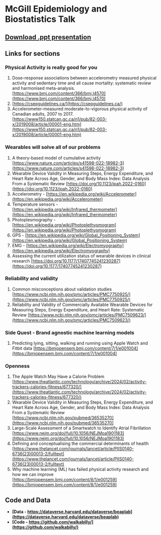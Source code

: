 # McGill Epidemiology and Biostatistics Talk

## [Download .ppt presentation](https://github.com/walkabilly/mcgill_epi_bio_seminar/blob/main/epi_bio_slides.pptx)

## Links for sections

### Physical Activity is really good for you

1. Dose-response associations between accelerometry measured physical activity and sedentary time and all cause mortality: systematic review and harmonised meta-analysis. [https://www.bmj.com/content/366/bmj.l4570](https://www.bmj.com/content/366/bmj.l4570)
2. [https://csepguidelines.ca/](https://csepguidelines.ca/)
3. Accelerometer-measured moderate-to-vigorous physical activity of Canadian adults, 2007 to 2017. [https://www150.statcan.gc.ca/n1/pub/82-003-x/2019008/article/00001-eng.htm](https://www150.statcan.gc.ca/n1/pub/82-003-x/2019008/article/00001-eng.htm)

### Wearables will solve all of our problems

1. A theory-based model of cumulative activity [https://www.nature.com/articles/s41598-022-18982-3](https://www.nature.com/articles/s41598-022-18982-3)
2. Wearable Device Validity in Measuring Steps, Energy Expenditure, and Heart Rate Across Age, Gender, and Body Mass Index: Data Analysis From a Systematic Review  [https://doi.org/10.1123/jpah.2022-0160](https://doi.org/10.1123/jpah.2022-0160)
3. Accelerometry - [https://en.wikipedia.org/wiki/Accelerometer](https://en.wikipedia.org/wiki/Accelerometer)
4. Temperature sensors - [https://en.wikipedia.org/wiki/Infrared_thermometer](https://en.wikipedia.org/wiki/Infrared_thermometer) 
5. Photoplesmography - [https://en.wikipedia.org/wiki/Photoplethysmogram](https://en.wikipedia.org/wiki/Photoplethysmogram)
6. GPS - [https://en.wikipedia.org/wiki/Global_Positioning_System](https://en.wikipedia.org/wiki/Global_Positioning_System)
7. EMG  - [https://en.wikipedia.org/wiki/Electromyography](https://en.wikipedia.org/wiki/Electromyography) 
8. Assessing the current utilization status of wearable devices in clinical research [https://doi.org/10.1177/17407745241230287](https://doi.org/10.1177/17407745241230287)

### Reliability and validity

1. Common misconceptions about validation studies [https://www.ncbi.nlm.nih.gov/pmc/articles/PMC7750925/](https://www.ncbi.nlm.nih.gov/pmc/articles/PMC7750925/)
2. Reliability and Validity of Commercially Available Wearable Devices for Measuring Steps, Energy Expenditure, and Heart Rate: Systematic Review [https://www.ncbi.nlm.nih.gov/pmc/articles/PMC7509623/](https://www.ncbi.nlm.nih.gov/pmc/articles/PMC7509623/)

### Side Quest - Brand agnostic machine learning models

1. Predicting lying, sitting, walking and running using Apple Watch and Fitbit data [https://bmjopensem.bmj.com/content/7/1/e001004](https://bmjopensem.bmj.com/content/7/1/e001004)

### Openness

1. The Apple Watch May Have a Calorie Problem [https://www.theatlantic.com/technology/archive/2024/02/activity-trackers-calories-fitness/677320/](https://www.theatlantic.com/technology/archive/2024/02/activity-trackers-calories-fitness/677320/)
2. Wearable Device Validity in Measuring Steps, Energy Expenditure, and Heart Rate Across Age, Gender, and Body Mass Index: Data Analysis From a Systematic Review  [https://www.ncbi.nlm.nih.gov/pubmed/36535270](https://www.ncbi.nlm.nih.gov/pubmed/36535270)
3. Large-Scale Assessment of a Smartwatch to Identify Atrial Fibrillation [https://www.nejm.org/doi/full/10.1056/NEJMoa1901183](https://www.nejm.org/doi/full/10.1056/NEJMoa1901183)
4. Defining and conceptualising the commercial determinants of health [https://www.thelancet.com/journals/lancet/article/PIIS0140-6736(23)00013-2/fulltext](https://www.thelancet.com/journals/lancet/article/PIIS0140-6736(23)00013-2/fulltext)
5. Why machine learning (ML) has failed physical activity research and how we can improve [https://bmjopensem.bmj.com/content/8/1/e001259](https://bmjopensem.bmj.com/content/8/1/e001259)

## Code and Data

* __[Data - https://dataverse.harvard.edu/dataverse/beaplab](https://dataverse.harvard.edu/dataverse/beaplab)__
* __[Code - https://github.com/walkabilly/](https://github.com/walkabilly/)__
